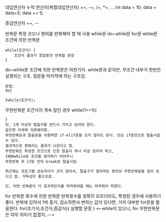 대입연산자
    누적 연산자(복합대입연산자)
    +=, -=, /=, *=, ...
    int data = 10;
    data = data+5;
    data += 5;

증감연산자
    ++, --

반복문
    특정 코드나 행위를 반복해야 할 때 사용
    while문
    do~while문
    for문
while문
    조건에 의한 반복문

    while(조건식) {
        조건식 결과가 참일동안 반복할 문장
    }    


do~while문
    조건에 의한 반복문은 마찬가지.
    while문과 같지만, 무조건 내부가 한번은 실행되는 구조. 질문을 마지막에 하는 구조임.

    문법:
    do{
        
    }while(조건식);

무한반복문
    조건식이 계속 참인 경우
    while(1==1){

    }
    단, 1개 이상의 탈출구를 반드시 가지고 있어야 한다.
    없으면 리셋에 의존해야함.
    무한반복문과 탈출문을 이용하면 if-elif문을 쓰지 않아도 된다. 단순 if문만으로 탈출시킬 수 있다.
    결과적으로 편해지는 결과가 나온다고 함.
    무한반복은 특정한 조건으로 인한 탈출이 하나 이상 있어야 하고, 
    1900while문 조건을 생각하기 어려우니
    무한반복 후 if문 안의 break로 탈출시킴.

    최근에는 프로그램 성능차이가 크지 않아서, 탈출구가 많아져도 편의상 무한반복문을 많이 쓴다고 함. 가독성이 좋으므로.

    단, 어떤 반복문이 더 효과적인지를 따져줘야할 때는 따져줘야 하겠다.
    

for 반복문
    횟수에 의한 반복문
    반복횟수를 정확히 모르더라도, 특정된 경우에 사용하기 좋다.
    반복에 있어서 1씩 증가, 감소하면서 변하는 값이 있다면, 
        거의 대부분 for문을 활용한다.
    for(초기식;조건식;증감식){
        실행할 문장
    } <--while이 있으니, for 무한반복문은 아무 의미가 없겠지..-->